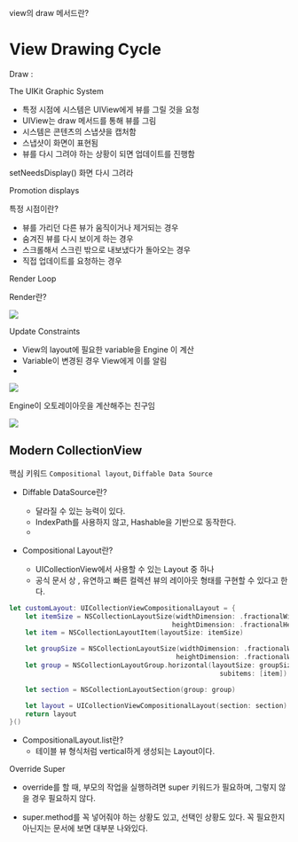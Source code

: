 view의 draw 메서드란?



#  View Drawing Cycle

Draw : 



The UIKit Graphic System

- 특정 시점에 시스템은 UIView에게 뷰를 그릴 것을 요청
- UIView는 draw 메서드를 통해 뷰를 그림
- 시스템은 콘텐츠의 스냅샷을 캡처함
- 스냅샷이 화면이 표현됨
- 뷰를 다시 그려야 하는 상황이 되면 업데이트를 진행함 



setNeedsDisplay() 화면 다시 그려라



Promotion displays



특정 시점이란?

- 뷰를 가리던 다른 뷰가 움직이거나 제거되는 경우
- 숨겨진 뷰를 다시 보이게 하는 경우
- 스크롤해서 스크린 밖으로 내보냈다가 돌아오는 경우
- 직접 업데이트를 요청하는 경우





Render Loop

Render란?

![](https://i.imgur.com/d5hMnfN.png)



Update Constraints

- View의 layout에 필요한 variable을 Engine 이 계산
- Variable이 변경된 경우 View에게 이를 알림
- 





![](https://i.imgur.com/9PwuDTh.png)

Engine이 오토레이아웃을 계산해주는 친구임





![](https://i.imgur.com/k6PpdBC.png)





##  Modern CollectionView

핵심 키워드 `Compositional layout`, `Diffable Data Source`

- Diffable DataSource란?
  - 달라질 수 있는 능력이 있다.
  - IndexPath를 사용하지 않고, Hashable을 기반으로 동작한다.
  - 

- Compositional Layout란?
  - UICollectionView에서 사용할 수 있는 Layout 중 하나
  - 공식 문서 상 , 유연하고 빠른 컬렉션 뷰의 레이아웃 형태를 구현할 수 있다고 한다.

```swift
let customLayout: UICollectionViewCompositionalLayout = {
    let itemSize = NSCollectionLayoutSize(widthDimension: .fractionalWidth(0.2),
                                         heightDimension: .fractionalHeight(1.0))
    let item = NSCollectionLayoutItem(layoutSize: itemSize)

    let groupSize = NSCollectionLayoutSize(widthDimension: .fractionalWidth(1.0),
                                          heightDimension: .fractionalWidth(0.2))
    let group = NSCollectionLayoutGroup.horizontal(layoutSize: groupSize,
                                                     subitems: [item])

    let section = NSCollectionLayoutSection(group: group)

    let layout = UICollectionViewCompositionalLayout(section: section)
    return layout
}()
```

- CompositionalLayout.list란?
  - 테이블 뷰 형식처럼 vertical하게 생성되는 Layout이다.





Override Super 

- override를 할 때, 부모의 작업을 실행하려면 super 키워드가 필요하며, 그렇지 않을 경우 필요하지 않다.

- super.method를 꼭 넣어줘야 하는 상황도 있고, 선택인 상황도 있다. 꼭 필요한지 아닌지는 문서에 보면 대부분 나와있다.